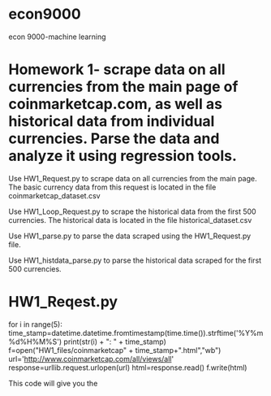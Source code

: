 # econ9000
econ 9000-machine learning

# Homework 1- scrape data on all currencies from the main page of coinmarketcap.com, as well as historical data from individual currencies. Parse the data and analyze it using regression tools. 

Use HW1_Request.py to scrape data on all currencies from the main page. The basic currency data from this request is located in the file coinmarketcap_dataset.csv

Use HW1_Loop_Request.py to scrape the historical data from the first 500 currencies. The historical data is located in the file historical_dataset.csv

Use HW1_parse.py to parse the data scraped using the HW1_Request.py file. 

Use HW1_histdata_parse.py to parse the historical data scraped for the first 500 currencies. 

# HW1_Reqest.py

for i in range(5):
	time_stamp=datetime.datetime.fromtimestamp(time.time()).strftime('%Y%m%d%H%M%S')
	print(str(i) + ": " + time_stamp)
	f=open("HW1_files/coinmarketcap" + time_stamp+".html","wb")
	url='http://www.coinmarketcap.com/all/views/all'
	response=urllib.request.urlopen(url)
	html=response.read()
	f.write(html)
  
  This code will give you the 


